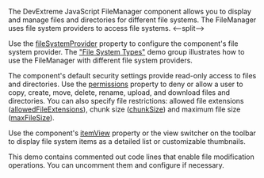 The DevExtreme JavaScript FileManager component allows you to display and manage files and directories for different file systems. The FileManager uses file system providers to access file systems.
<--split-->

Use the [fileSystemProvider](/Documentation/ApiReference/UI_Components/dxFileManager/Configuration/#fileSystemProvider) property to configure the component's file system provider. The ["File System Types"](/Demos/WidgetsGallery/Demo/FileManager/BindingToFileSystem/NetCore/Light) demo group illustrates how to use the FileManager with different file system providers.

The component's default security settings provide read-only access to files and directories. Use the [permissions](/Documentation/ApiReference/UI_Components/dxFileManager/Configuration/permissions) property to deny or allow a user to copy, create, move, delete, rename, upload, and download files and directories. You can also specify file restrictions: allowed file extensions ([allowedFileExtensions](/Documentation/ApiReference/UI_Components/dxFileManager/Configuration/#allowedFileExtensions)), chunk size ([chunkSize](/Documentation/ApiReference/UI_Components/dxFileManager/Configuration/upload/#chunkSize)) and maximum file size ([maxFileSize](/Documentation/ApiReference/UI_Components/dxFileManager/Configuration/upload/#maxFileSize)).

Use the component's [itemView](/Documentation/ApiReference/UI_Components/dxFileManager/Configuration/itemView/) property or the view switcher on the toolbar to display file system items as a detailed list or customizable thumbnails.

This demo contains commented out code lines that enable file modification operations. You can uncomment them and configure if necessary.